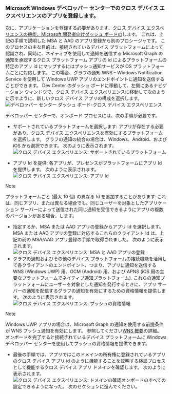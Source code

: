 ### <a name="register-your-app-in-microsoft-windows-dev-center-for-cross-device-experiences"></a>Microsoft Windows デベロッパー センターでのクロス デバイス エクスペリエンスのアプリを登録します。
次に、アプリケーションを登録する必要があります、[クロス デバイス エクスペリエンスの機能、Microsoft 開発者向けダッシュ ボードの](https://developer.microsoft.com/dashboard/crossplatform/web)します。 これは、上記の手順で説明した MSA と AAD のアプリ登録から別のプロシージャです。 このプロセスの主な目的は、接続されているデバイス プラットフォームによって認識され、同時に、ネイティブを使用して通知を送信する Microsoft Graph の通知を承認するクロス プラットフォーム アプリの id によるプラットフォームの特定のアプリ id にマップするにはプッシュ通知サービスが OS プラットフォームごとに対応します。 この場合、グラフの通知 WNS – Windows Notification Service を使用して Windows UWP アプリのエンドポイントに通知を送信することができます。 Dev Center のダッシュ ボードに移動して、左側にあるナビゲーション ウィンドウで、クロス デバイス エクスペリエンスに移動して次のように示すように、新しいクロス デバイス アプリの構成を選択します。
![デベロッパー センター ダッシュ ボード-クロス デバイス エクスペリエンス](../../notifications/media/dev_center_portal/dev_center_portal_1_overview.png)

デベロッパー センターで、オンボード プロセスには、次の手順が必要です。
* サポートされているプラットフォームを選択します: アプリが存在する必要があり、クロス デバイス エクスペリエンスを有効にするプラットフォームを選択します。 グラフの通知の統合の場合は、Windows、Android、および iOS から選択できます。 次のように表示されます。
![クロス デバイス エクスペリエンス: サポートされているプラットフォーム](../../notifications/media/dev_center_portal/dev_center_portal_2_supported_platforms.png)

* アプリ Id を提供: 各アプリが、プレゼンスがプラットフォームにアプリ Id を提供します。 次のように表示されます。
![クロス デバイス エクスペリエンス: アプリ Id](../../notifications/media/dev_center_portal/dev_center_portal_3_app_ids.png)
> [!NOTE]
> プラットフォームごと (最大 10 個) の異なる Id を追加することがあります-これは、同じアプリ、または異なる場合でも、同じユーザーを対象としたアプリケーション サーバーによって送信された同じ通知を受信できるようにアプリの複数のバージョンがある場合、します。 

* 指定するか、MSA または AAD アプリの登録からアプリ Id を選択します。 MSA または AAD アプリの登録に対応するこれらのクライアント Id は、上記の前の MSA/AAD アプリ登録の手順で取得されました。 次のように表示されます。 
![クロス デバイス エクスペリエンス: MSA と AAD アプリの登録](../../notifications/media/dev_center_portal/dev_center_portal_4_msa_aad_connections.png)
* グラフの通知およびその他のデバイス プラットフォームの接続機能を活用して各クライアントのエンドポイント、つまり、アプリに通知を送信する WNS (Windows UWP) 用、GCM (Android) 用、および APNS (iOS 用の主要なプラットフォームでネイティブ通知プラットフォーム). これらの通知プラットフォームにユーザーを対象とした通知を発行するときに、アプリ サーバーの通知を配信するグラフの通知を有効にするための資格情報を提供します。 次のように表示されます。 
![クロス デバイス エクスペリエンス: プッシュの資格情報](../../notifications/media/dev_center_portal/dev_center_portal_5_push_credentials.png)
> [!NOTE] 
> Windows UWP アプリの場合は、Microsoft Graph の通知を使用する前提条件が WNS プッシュ通知を有効にします。 参照してください[WNS 概要](https://docs.microsoft.com/en-us/windows/uwp/design/shell/tiles-and-notifications/windows-push-notification-services--wns--overview)の詳細。 オンボードを完了すると接続されているデバイス プラットフォームに Windows デベロッパー センターを使用してプッシュの資格情報を提供できます。 
* 最後の手順では、アプリではこのドメインの所有権に登録されているアプリのクロス デバイス アプリ id のように機能することを証明する検証プロセスとして機能するクロス デバイス アプリ ドメインを確認します。 次のように表示されます。  
![クロス デバイス エクスペリエンス: ドメインの確認](../../notifications/media/dev_center_portal/dev_center_portal_6_domain_verification.png)オンボードのすべての設定できるようになった。 次のセクションに進んでください。 


